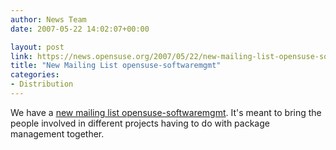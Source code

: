 ```yaml
---
author: News Team
date: 2007-05-22 14:02:07+00:00

layout: post
link: https://news.opensuse.org/2007/05/22/new-mailing-list-opensuse-softwaremgmt/
title: "New Mailing List opensuse-softwaremgmt"
categories:
- Distribution
---
```

We have a [new mailing list opensuse-softwaremgmt](http://lists.opensuse.org/opensuse-announce/2007-05/msg00005.html). It's meant to bring the people involved in different projects having to do with package management together.
